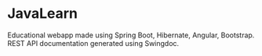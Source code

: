 # JavaLearn
Educational webapp made using Spring Boot, Hibernate, Angular, Bootstrap.  
REST API documentation generated using Swingdoc.
